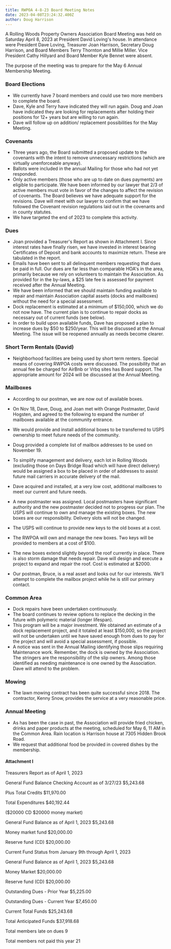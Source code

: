 ```yaml
---
title: RWPOA 4-8-23 Board Meeting Notes
date: 2023-04-08T23:24:32.400Z
author: Doug Harrison
---
```


A Rolling Woods Property Owners Association Board Meeting was held on Saturday April 8, 2023 at President David Loving's house. In attendance were President Dave Loving, Treasurer Joan Harrison, Secretary Doug Harrison, and Board Members Terry Thornton and Millie Miller. Vice President Cathy Hillyard and Board Member Kyle Bennet were absent.

The purpose of the meeting was to prepare for the May 6 Annual Membership Meeting.

### Board Elections

- We currently have 7 board members and could use two more members to complete the board.
- Dave, Kyle and Terry have indicated they will run again. Doug and Joan have indicated they are looking for replacements after holding their positions for 12+ years but are willing to run again.
- Dave will follow up on addition/ replacement possibilities for the May Meeting.

### Covenants

- Three years ago, the Board submitted a proposed update to the covenants with the intent to remove unnecessary restrictions (which are virtually unenforceable anyway).
- Ballots were included in the annual Mailing for those who had not yet responded.
- Only active members (those who are up to date on dues payments) are eligible to participate. We have been informed by our lawyer that 2/3 of active members must vote in favor of the changes to affect the revision of covenants. The Board believes we have adequate support for the revisions. Dave will meet with our lawyer to confirm that we have followed the Covenant revision regulations laid out in the covenants and in county statutes.
- We have targeted the end of 2023 to complete this activity.

### Dues

- Joan provided a Treasurer's Report as shown in Attachment I. Since interest rates have finally risen, we have invested in interest bearing Certificates of Deposit and bank accounts to maximize return. These are tabulated in the report.
- Emails have been sent to all delinquent members requesting that dues be paid in full. Our dues are far less than comparable HOA's in the area, primarily because we rely on volunteers to maintain the Association. As provided for in the by-laws, a $25 late fee is assessed for payment received after the Annual Meeting.
- We have been informed that we should maintain funding available to repair and maintain Association capital assets (docks and mailboxes) without the need for a special assessment.
- Dock replacement is estimated at a minimum of $150,000, which we do not now have. The current plan is to continue to repair docks as necessary out of current funds (see below).
- In order to build upon available funds, Dave has proposed a plan to increase dues by $50 to $250/year. This will be discussed at the Annual Meeting. The issue will be reopened annually as needs become clearer.

### Short Term Rentals (David)

- Neighborhood facilities are being used by short term renters. Special means of covering RWPOA costs were discussed. The possibility that an annual fee be charged for AirBnb or Vrbq sites has Board support. The appropriate amount for 2024 will be discussed at the Annual Meeting.

### Mailboxes

- According to our postman, we are now out of available boxes.
- On Nov 18, Dave, Doug, and Joan met with Orange Postmaster, David Hogsten, and agreed to the following to expand the number of mailboxes available at the community entrance.
- We would provide and install additional boxes to be transferred to USPS ownership to meet future needs of the community.
- Doug provided a complete list of mailbox addresses to be used on November 19.
- To simplify management and delivery, each lot in Rolling Woods (excluding those on Days Bridge Road which will have direct delivery) would be assigned a box to be placed in order of addresses to assist future mail carriers in accurate delivery of the mail.
- Dave acquired and installed, at a very low cost, additional mailboxes to meet our current and future needs.

- A new postmaster was assigned. Local postmasters have significant authority and the new postmaster decided not to progress our plan. The USPS will continue to own and manage the existing boxes. The new boxes are our responsibility. Delivery slots will not be changed.
- The USPS will continue to provide new keys to the old boxes at a cost.
- The RWPOA will own and manage the new boxes. Two keys will be provided to members at a cost of $100.
- The new boxes extend slightly beyond the roof currently in place. There is also storm damage that needs repair. Dave will design and execute a project to expand and repair the roof. Cost is estimated at $2000.
- Our postman, Bruce, is a real asset and looks out for our interests. We'll attempt to complete the mailbox project while he is still our primary contact.

### Common Area

- Dock repairs have been undertaken continuously.
- The board continues to review options to replace the decking in the future with polymeric material (longer lifespan).
- This program will be a major investment. We obtained an estimate of a dock replacement project, and it totaled at least $150,000, so the project will not be undertaken until we have saved enough from dues to pay for the project and will avoid a special assessment, if possible.
- A notice was sent in the Annual Mailing identifying those slips requiring Maintenance work. Remember, the dock is owned by the Association. The stringers are the responsibility of the slip owners. Among those identified as needing maintenance is one owned by the Association. Dave will attend to the problem.

### Mowing

- The lawn mowing contract has been quite successful since 2018. The contractor, Kenny Snow, provides the service at a very reasonable price.

### Annual Meeting

- As has been the case in past, the Association will provide fried chicken, drinks and paper products at the meeting, scheduled for May 6, 11 AM in the Common Area. Rain location is Harrison house at 7305 Hidden Brook Road.
- We request that additional food be provided in covered dishes by the membership.

#### Attachment I

Treasurers Report as of April 1, 2023

General Fund Balance Checking Account as of 3/27/23 $5,243.68

Plus Total Credits $11,970.00

Total Expenditures $40,192.44

($20000 CD $20000 money market)

General Fund Balance as of April 1, 2023 $5,243.68

Money market fund $20,000.00

Reserve fund (CD) $20,000.00

Current Fund Status from January 9th through April 1, 2023

General Fund Balance as of April 1, 2023 $5,243.68

Money Market $20,000.00

Reserve fund (CD) $20,000.00

Outstanding Dues - Prior Year $5,225.00

Outstanding Dues - Current Year $7,450.00

Current Total Funds $25,243.68

Total Anticipated Funds $37,918.68

Total members late on dues 9

Total members not paid this year 21
